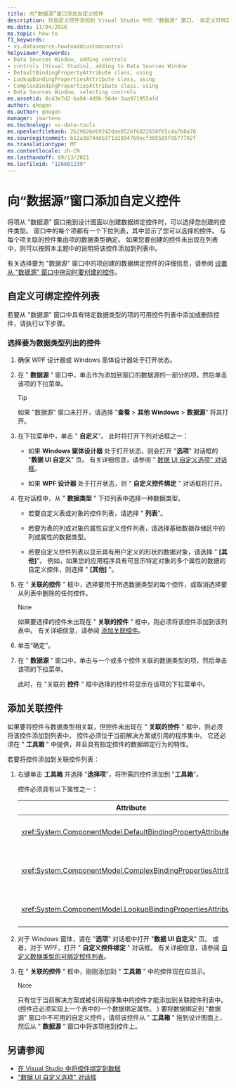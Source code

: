 ```yaml
---
title: 向“数据源”窗口添加自定义控件
description: 将自定义控件添加到 Visual Studio 中的 "数据源" 窗口。 自定义可绑定控件列表。 添加关联控件。
ms.date: 11/04/2016
ms.topic: how-to
f1_keywords:
- vs.datasource.howtoaddcustomcontrol
helpviewer_keywords:
- Data Sources Window, adding controls
- controls [Visual Studio], adding to Data Sources Window
- DefaultBindingPropertyAttribute class, using
- LookupBindingPropertiesAttribute class, using
- ComplexBindingPropertiesAttribute class, using
- Data Sources Window, selecting controls
ms.assetid: 8c43e7d2-ba94-4d9b-96de-3aa971955afd
author: ghogen
ms.author: ghogen
manager: jmartens
ms.technology: vs-data-tools
ms.openlocfilehash: 2b29026eb9242dae0526f6022658f65c4a7b0a76
ms.sourcegitcommit: b12a38744db371d2894769ecf305585f9577792f
ms.translationtype: MT
ms.contentlocale: zh-CN
ms.lasthandoff: 09/13/2021
ms.locfileid: "126601239"
---
```

# <a name="add-custom-controls-to-the-data-sources-window"></a>向“数据源”窗口添加自定义控件

将项从 "数据源" 窗口拖到设计图面以创建数据绑定控件时，可以选择您创建的控件类型。 窗口中的每个项都有一个下拉列表，其中显示了您可以选择的控件。 与每个项关联的控件集由项的数据类型确定。 如果您要创建的控件未出现在列表中，则可以按照本主题中的说明将该控件添加到列表中。

有关选择要为 "数据源" 窗口中的项创建的数据绑定控件的详细信息，请参阅 [设置从 "数据源" 窗口中拖动时要创建的控件](../data-tools/set-the-control-to-be-created-when-dragging-from-the-data-sources-window.md)。

## <a name="customize-the-bindable-controls-list"></a>自定义可绑定控件列表

若要从 "数据源" 窗口中具有特定数据类型的项的可用控件列表中添加或删除控件，请执行以下步骤。

### <a name="to-select-the-controls-to-be-listed-for-a-data-type"></a>选择要为数据类型列出的控件

1. 确保 WPF 设计器或 Windows 窗体设计器处于打开状态。

2. 在 " **数据源** " 窗口中，单击作为添加到窗口的数据源的一部分的项，然后单击该项的下拉菜单。

   > [!TIP]
   > 如果 "数据源" 窗口未打开，请选择 "**查看**  >  **其他 Windows**  >  **数据源**" 将其打开。

3. 在下拉菜单中，单击 " **自定义**"。 此时将打开下列对话框之一：

    - 如果 **Windows 窗体设计器** 处于打开状态，则会打开 "**选项**" 对话框的 "**数据 UI 自定义**" 页。 有关详细信息，请参阅 " [数据 UI 自定义选项" 对话框](../ide/reference/options-windows-forms-designer-data-ui-customization.md)。

    - 如果 **WPF 设计器** 处于打开状态，则 " **自定义控件绑定** " 对话框将打开。

4. 在对话框中，从 " **数据类型** " 下拉列表中选择一种数据类型。

    - 若要自定义表或对象的控件列表，请选择 " **列表**"。

    - 若要为表的列或对象的属性自定义控件列表，请选择基础数据存储区中的列或属性的数据类型。

    - 若要自定义控件列表以显示具有用户定义的形状的数据对象，请选择 " **[其他]**"。 例如，如果您的应用程序具有可显示特定对象的多个属性的数据的自定义控件，则选择 " **[其他]** "。

5. 在 " **关联的控件** " 框中，选择要用于所选数据类型的每个控件，或取消选择要从列表中删除的任何控件。

    > [!NOTE]
    > 如果要选择的控件未出现在 " **关联的控件** " 框中，则必须将该控件添加到该列表中。 有关详细信息，请参阅 [添加关联控件](#add-associated-controls)。

6. 单击“确定”。

7. 在 " **数据源** " 窗口中，单击与一个或多个控件关联的数据类型的项，然后单击该项的下拉菜单。

     此时，在 "关联的 **控件** " 框中选择的控件将显示在该项的下拉菜单中。

## <a name="add-associated-controls"></a>添加关联控件

如果要将控件与数据类型相关联，但控件未出现在 " **关联的控件** " 框中，则必须将该控件添加到列表中。 控件必须位于当前解决方案或引用的程序集中。 它还必须在 " **工具箱** " 中提供，并且具有指定控件的数据绑定行为的特性。

若要将控件添加到关联控件列表：

1. 右键单击 **工具箱** 并选择 "**选择项**"，将所需的控件添加到 "**工具箱**"。

     控件必须具有以下属性之一：

    |Attribute|说明|
    |---------------|-----------------|
    |<xref:System.ComponentModel.DefaultBindingPropertyAttribute>|在显示单列 (或属性) 数据的简单控件上实现此特性，例如 <xref:System.Windows.Forms.TextBox> 。|
    |<xref:System.ComponentModel.ComplexBindingPropertiesAttribute>|在显示列表 (或表) 数据的控件（如）中实现此特性 <xref:System.Windows.Forms.DataGridView> 。|
    |<xref:System.ComponentModel.LookupBindingPropertiesAttribute>|在 (或表) 显示列表的控件上实现此属性，但也需要显示单个列或属性，例如 <xref:System.Windows.Forms.ComboBox> 。|

2. 对于 Windows 窗体，请在 "**选项**" 对话框中打开 "**数据 UI 自定义**" 页。 或者，对于 WPF，打开 " **自定义控件绑定** " 对话框。 有关详细信息，请参阅 [自定义数据类型的可绑定控件列表](#customize-the-bindable-controls-list)。

3. 在 " **关联的控件** " 框中，刚刚添加到 " **工具箱** " 中的控件现在应显示。

    > [!NOTE]
    > 只有位于当前解决方案或被引用程序集中的控件才能添加到关联控件列表中。  (控件还必须实现上一个表中的一个数据绑定属性。 ) 要将数据绑定到 "数据源" 窗口中不可用的自定义控件，请将该控件从 " **工具箱** " 拖到设计图面上，然后从 " **数据源** " 窗口中将该项拖到控件上。

## <a name="see-also"></a>另请参阅

- [在 Visual Studio 中将控件绑定到数据](../data-tools/bind-controls-to-data-in-visual-studio.md)
- ["数据 UI 自定义选项" 对话框](../ide/reference/options-windows-forms-designer-data-ui-customization.md)
